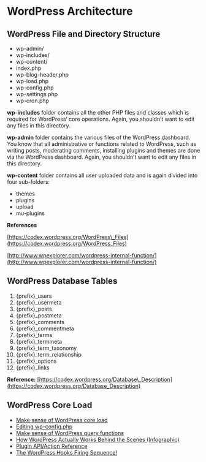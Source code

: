 # **WordPress Architecture**

## **WordPress File and Directory Structure**

* wp-admin/
* wp-includes/
* wp-content/
* index.php
* wp-blog-header.php
* wp-load.php
* wp-config.php
* wp-settings.php
* wp-cron.php

**wp-includes** folder contains all the other PHP files and classes which is required for WordPress’ core operations. Again, you shouldn’t want to edit any files in this directory.

**wp-admin** folder contains the various files of the WordPress dashboard. You know that all administrative or functions related to WordPress, such as writing posts, moderating comments, installing plugins and themes are done via the WordPress dashboard. Again, you shouldn’t want to edit any files in this directory.

**wp-content** folder contains all user uploaded data and is again divided into four sub-folders:

* themes
* plugins
* upload
* mu-plugins

**References**

[https://codex.wordpress.org/WordPress\_Files](https://codex.wordpress.org/WordPress_Files)

[http://www.wpexplorer.com/wordpress-internal-function/](http://www.wpexplorer.com/wordpress-internal-function/)

## **WordPress Database Tables**

1. {prefix}\_users
2. {prefix}\_usermeta
3. {prefix}\_posts
4. {prefix}\_postmeta
5. {prefix}\_comments
6. {prefix}\_commentmeta
7. {prefix}\_terms
8. {prefix}\_termmeta
9. {prefix}\_term\_taxonomy
10. {prefix}\_term\_relationship
11. {prefix}\_options
12. {prefix}\_links

**Reference:** [https://codex.wordpress.org/Database\_Description](https://codex.wordpress.org/Database_Description)

## **WordPress Core Load**

* [Make sense of WordPress core load](https://www.rarst.net/wordpress/wordpress-core-load/)
* [Editing wp-config.php](https://codex.wordpress.org/Editing_wp-config.php)
* [Make sense of WordPress query functions](https://www.rarst.net/wordpress/wordpress-query-functions/)
* [How WordPress Actually Works Behind the Scenes \(Infographic\)](http://www.wpbeginner.com/wp-tutorials/how-wordpress-actually-works-behind-the-scenes-infographic/?display=wide)
* [Plugin API/Action Reference](https://codex.wordpress.org/Plugin_API/Action_Reference)
* [The WordPress Hooks Firing Sequence!](http://rachievee.com/the-wordpress-hooks-firing-sequence/)



